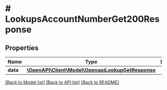 # # LookupsAccountNumberGet200Response

## Properties

Name | Type | Description | Notes
------------ | ------------- | ------------- | -------------
**data** | [**\OpenAPI\Client\Model\OpenapiLookupGetResponse**](OpenapiLookupGetResponse.md) |  | [optional]

[[Back to Model list]](../../README.md#models) [[Back to API list]](../../README.md#endpoints) [[Back to README]](../../README.md)
